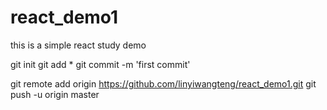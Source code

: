 # react_demo1
this is a simple react study demo

git init
git add *
git commit -m 'first commit'

git remote add origin https://github.com/linyiwangteng/react_demo1.git
git push -u origin master
